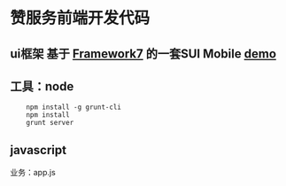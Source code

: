 # 赞服务前端开发代码
## ui框架 基于 [Framework7](http://framework7.taobao.org/) 的一套SUI Mobile   [demo](http://m.sui.taobao.org/demos/)
## 工具：node 

        npm install -g grunt-cli
        npm install
        grunt server
        
## javascript
 业务：app.js
